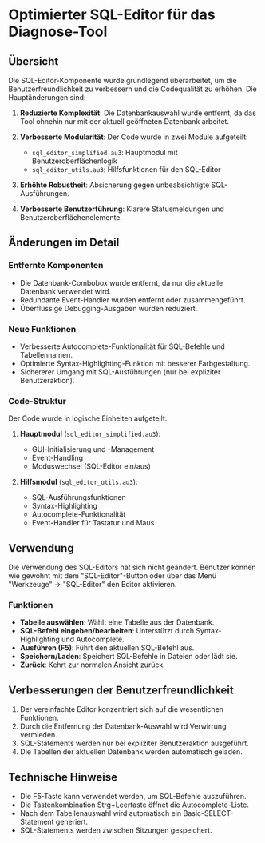 # Optimierter SQL-Editor für das Diagnose-Tool

## Übersicht

Die SQL-Editor-Komponente wurde grundlegend überarbeitet, um die Benutzerfreundlichkeit zu verbessern und die Codequalität zu erhöhen. Die Hauptänderungen sind:

1. **Reduzierte Komplexität**: Die Datenbankauswahl wurde entfernt, da das Tool ohnehin nur mit der aktuell geöffneten Datenbank arbeitet.

2. **Verbesserte Modularität**: Der Code wurde in zwei Module aufgeteilt:
   - `sql_editor_simplified.au3`: Hauptmodul mit Benutzeroberflächenlogik
   - `sql_editor_utils.au3`: Hilfsfunktionen für den SQL-Editor

3. **Erhöhte Robustheit**: Absicherung gegen unbeabsichtigte SQL-Ausführungen.

4. **Verbesserte Benutzerführung**: Klarere Statusmeldungen und Benutzeroberflächenelemente.

## Änderungen im Detail

### Entfernte Komponenten

- Die Datenbank-Combobox wurde entfernt, da nur die aktuelle Datenbank verwendet wird.
- Redundante Event-Handler wurden entfernt oder zusammengeführt.
- Überflüssige Debugging-Ausgaben wurden reduziert.

### Neue Funktionen

- Verbesserte Autocomplete-Funktionalität für SQL-Befehle und Tabellennamen.
- Optimierte Syntax-Highlighting-Funktion mit besserer Farbgestaltung.
- Sichererer Umgang mit SQL-Ausführungen (nur bei expliziter Benutzeraktion).

### Code-Struktur

Der Code wurde in logische Einheiten aufgeteilt:

1. **Hauptmodul** (`sql_editor_simplified.au3`):
   - GUI-Initialisierung und -Management
   - Event-Handling
   - Moduswechsel (SQL-Editor ein/aus)

2. **Hilfsmodul** (`sql_editor_utils.au3`):
   - SQL-Ausführungsfunktionen
   - Syntax-Highlighting
   - Autocomplete-Funktionalität
   - Event-Handler für Tastatur und Maus

## Verwendung

Die Verwendung des SQL-Editors hat sich nicht geändert. Benutzer können wie gewohnt mit dem "SQL-Editor"-Button oder über das Menü "Werkzeuge" → "SQL-Editor" den Editor aktivieren.

### Funktionen

- **Tabelle auswählen**: Wählt eine Tabelle aus der Datenbank.
- **SQL-Befehl eingeben/bearbeiten**: Unterstützt durch Syntax-Highlighting und Autocomplete.
- **Ausführen (F5)**: Führt den aktuellen SQL-Befehl aus.
- **Speichern/Laden**: Speichert SQL-Befehle in Dateien oder lädt sie.
- **Zurück**: Kehrt zur normalen Ansicht zurück.

## Verbesserungen der Benutzerfreundlichkeit

1. Der vereinfachte Editor konzentriert sich auf die wesentlichen Funktionen.
2. Durch die Entfernung der Datenbank-Auswahl wird Verwirrung vermieden.
3. SQL-Statements werden nur bei expliziter Benutzeraktion ausgeführt.
4. Die Tabellen der aktuellen Datenbank werden automatisch geladen.

## Technische Hinweise

- Die F5-Taste kann verwendet werden, um SQL-Befehle auszuführen.
- Die Tastenkombination Strg+Leertaste öffnet die Autocomplete-Liste.
- Nach dem Tabellenauswahl wird automatisch ein Basic-SELECT-Statement generiert.
- SQL-Statements werden zwischen Sitzungen gespeichert.
